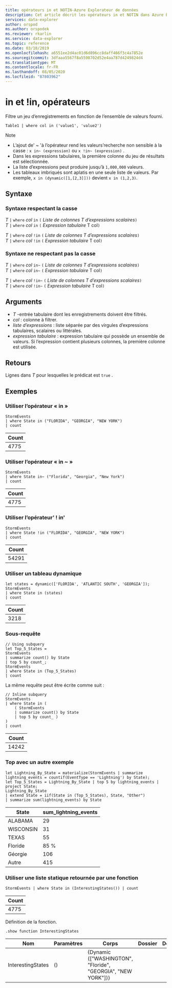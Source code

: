 ```yaml
---
title: opérateurs in et NOTIN-Azure Explorateur de données
description: Cet article décrit les opérateurs in et NOTIN dans Azure Explorateur de données.
services: data-explorer
author: orspod
ms.author: orspodek
ms.reviewer: rkarlin
ms.service: data-explorer
ms.topic: reference
ms.date: 03/18/2019
ms.openlocfilehash: a6551ee2d4ac01d6d896cc8daff466f3c4a7852e
ms.sourcegitcommit: 3dfaaa5567f8a5598702d52e4aa787d4249824d4
ms.translationtype: MT
ms.contentlocale: fr-FR
ms.lasthandoff: 08/05/2020
ms.locfileid: "87803962"
---
```

# <a name="in-and-in-operators"></a>in et !in, opérateurs

Filtre un jeu d’enregistrements en fonction de l’ensemble de valeurs fourni.

```kusto
Table1 | where col in ('value1', 'value2')
```

> [!NOTE]
> * L’ajout de' ~ 'à l’opérateur rend les valeurs’recherche non sensible à la casse : `x in~ (expression)` ou `x !in~ (expression)` .
> * Dans les expressions tabulaires, la première colonne du jeu de résultats est sélectionnée.
> * La liste d’expressions peut produire jusqu’à `1,000,000` valeurs.
> * Les tableaux imbriqués sont aplatis en une seule liste de valeurs. Par exemple, `x in (dynamic([1,[2,3]]))` devient `x in (1,2,3)`.
 
## <a name="syntax"></a>Syntaxe

### <a name="case-sensitive-syntax"></a>Syntaxe respectant la casse

*T* `|` `where` *col* `in` `(` *Liste de colonnes T d’expressions scalaires*`)`   
*T* `|` `where` *col* `in` `(` *Expression tabulaire* T col`)`   
 
*T* `|` `where` *col* `!in` `(` *Liste de colonnes T d’expressions scalaires*`)`  
*T* `|` `where` *col* `!in` `(` *Expression tabulaire* T col`)`   

### <a name="case-insensitive-syntax"></a>Syntaxe ne respectant pas la casse

*T* `|` `where` *col* `in~` `(` *Liste de colonnes T d’expressions scalaires*`)`   
*T* `|` `where` *col* `in~` `(` *Expression tabulaire* T col`)`   
 
*T* `|` `where` *col* `!in~` `(` *Liste de colonnes T d’expressions scalaires*`)`  
*T* `|` `where` *col* `!in~` `(` *Expression tabulaire* T col`)`   

## <a name="arguments"></a>Arguments

* *T* -entrée tabulaire dont les enregistrements doivent être filtrés.
* *col* : colonne à filtrer.
* *liste d’expressions* : liste séparée par des virgules d’expressions tabulaires, scalaires ou littérales.
* *expression tabulaire* : expression tabulaire qui possède un ensemble de valeurs. Si l’expression contient plusieurs colonnes, la première colonne est utilisée.

## <a name="returns"></a>Retours

Lignes dans *T* pour lesquelles le prédicat est `true` .

## <a name="examples"></a>Exemples  

### <a name="use-in-operator"></a>Utiliser l’opérateur « in »

<!-- csl: https://help.kusto.windows.net:443/Samples -->
```kusto
StormEvents 
| where State in ("FLORIDA", "GEORGIA", "NEW YORK") 
| count
```

|Count|
|---|
|4775|  

### <a name="use-in-operator"></a>Utiliser l’opérateur « in ~ »  

<!-- csl: https://help.kusto.windows.net:443/Samples -->
```kusto
StormEvents 
| where State in~ ("Florida", "Georgia", "New York") 
| count
```

|Count|
|---|
|4775|  

### <a name="use-in-operator"></a>Utiliser l’opérateur' ! in'

<!-- csl: https://help.kusto.windows.net:443/Samples -->
```kusto
StormEvents 
| where State !in ("FLORIDA", "GEORGIA", "NEW YORK") 
| count
```

|Count|
|---|
|54291|  


### <a name="use-dynamic-array"></a>Utiliser un tableau dynamique

<!-- csl: https://help.kusto.windows.net:443/Samples -->
```kusto
let states = dynamic(['FLORIDA', 'ATLANTIC SOUTH', 'GEORGIA']);
StormEvents 
| where State in (states)
| count
```

|Count|
|---|
|3218|

### <a name="subquery"></a>Sous-requête

<!-- csl: https://help.kusto.windows.net:443/Samples -->
```kusto
// Using subquery
let Top_5_States = 
StormEvents
| summarize count() by State
| top 5 by count_; 
StormEvents 
| where State in (Top_5_States) 
| count
```

La même requête peut être écrite comme suit :

<!-- csl: https://help.kusto.windows.net:443/Samples -->
```kusto
// Inline subquery 
StormEvents 
| where State in (
    ( StormEvents
    | summarize count() by State
    | top 5 by count_ )
) 
| count
```

|Count|
|---|
|14242|  

### <a name="top-with-other-example"></a>Top avec un autre exemple

<!-- csl: https://help.kusto.windows.net:443/Samples -->
```kusto
let Lightning_By_State = materialize(StormEvents | summarize lightning_events = countif(EventType == 'Lightning') by State);
let Top_5_States = Lightning_By_State | top 5 by lightning_events | project State; 
Lightning_By_State
| extend State = iif(State in (Top_5_States), State, "Other")
| summarize sum(lightning_events) by State 
```

| State     | sum_lightning_events |
|-----------|----------------------|
| ALABAMA   | 29                   |
| WISCONSIN | 31                   |
| TEXAS     | 55                   |
| Floride   | 85 %                   |
| Géorgie   | 106                  |
| Autre     | 415                  |

### <a name="use-a-static-list-returned-by-a-function"></a>Utiliser une liste statique retournée par une fonction

<!-- csl: https://help.kusto.windows.net:443/Samples -->
```kusto
StormEvents | where State in (InterestingStates()) | count

```

|Count|
|---|
|4775|  

Définition de la fonction.

<!-- csl: https://help.kusto.windows.net:443/Samples -->
```kusto
.show function InterestingStates
```

|Nom|Paramètres|Corps|Dossier|DocString|
|---|---|---|---|---|
|InterestingStates|()|{Dynamic (["WASHINGTON", "Floride", "GEORGIA", "NEW YORK"])}
